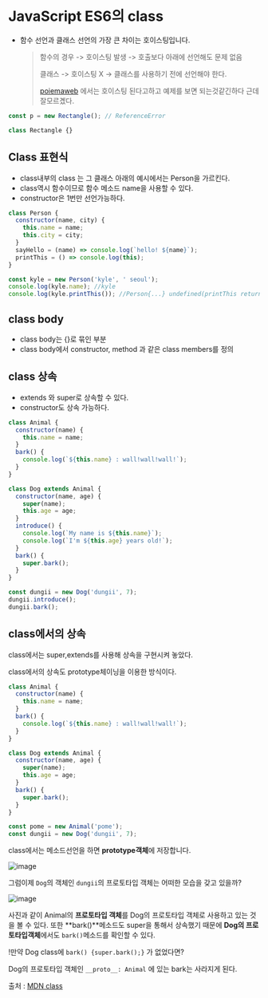 # JavaScript ES6의 class

- 함수 선언과 클래스 선언의 가장 큰 차이는 호이스팅입니다.

  > 함수의 경우 -> 호이스팅 발생 -> 호출보다 아래에 선언해도 문제 없음
  >
  > 클래스 -> 호이스팅 X -> 클래스를 사용하기 전에 선언해야 한다.
  >
  > [poiemaweb](https://poiemaweb.com/es6-class) 에서는 호이스팅 된다고하고 예제를 보면 되는것같긴하다 근데 잘모르곘다.

```javascript
const p = new Rectangle(); // ReferenceError

class Rectangle {}
```

## Class 표현식

- class내부의 class 는 그 클래스 아래의 예시에서는 Person을 가르킨다.
- class역시 함수이므로 함수 메소드 name을 사용할 수 있다.
- constructor은 1번만 선언가능하다.

```javascript
class Person {
  constructor(name, city) {
    this.name = name;
    this.city = city;
  }
  sayHello = (name) => console.log(`hello! ${name}`);
  printThis = () => console.log(this);
}

const kyle = new Person('kyle', ' seoul');
console.log(kyle.name); //kyle
console.log(kyle.printThis()); //Person{...} undefined(printThis return없기 때문)
```

## class body

- class body는 {}로 묶인 부분
- class body에서 constructor, method 과 같은 class members를 정의

## class 상속

- extends 와 super로 상속할 수 있다.
- constructor도 상속 가능하다.

```javascript
class Animal {
  constructor(name) {
    this.name = name;
  }
  bark() {
    console.log(`${this.name} : wall!wall!wall!`);
  }
}

class Dog extends Animal {
  constructor(name, age) {
    super(name);
    this.age = age;
  }
  introduce() {
    console.log(`My name is ${this.name}`);
    console.log(`I'm ${this.age} years old!`);
  }
  bark() {
    super.bark();
  }
}

const dungii = new Dog('dungii', 7);
dungii.introduce();
dungii.bark();
```

## class에서의 상속

class에서는 super,extends를 사용해 상속을 구현시켜 놓았다.

class에서의 상속도 prototype체이닝을 이용한 방식이다.

```javascript
class Animal {
  constructor(name) {
    this.name = name;
  }
  bark() {
    console.log(`${this.name} : wall!wall!wall!`);
  }
}

class Dog extends Animal {
  constructor(name, age) {
    super(name);
    this.age = age;
  }
  bark() {
    super.bark();
  }
}

const pome = new Animal('pome');
const dungii = new Dog('dungii', 7);
```

class에서는 메소드선언을 하면 **prototype객체**에 저장합니다.

![image](https://user-images.githubusercontent.com/67357426/99047641-d2d06080-25d7-11eb-8507-94e2214f0a61.png)

그럼이제 `Dog`의 객체인 `dungii`의 프로토타입 객체는 어떠한 모습을 갖고 있을까?

![image](https://user-images.githubusercontent.com/67357426/99047902-38bce800-25d8-11eb-963b-a59b7e28b99e.png)

사진과 같이 Animal의 **프로토타입 객체**를 Dog의 프로토타입 객체로 사용하고 있는 것을 볼 수 있다. 또한 **bark()**메소드도 super을 통해서 상속했기 때문에 **Dog의 프로토타입객체**에서도 `bark()`메소드를 확인할 수 있다.

!만약 Dog class에 `bark() {super.bark();}` 가 없었다면?

Dog의 프로토타입 객체인 `__proto__: Animal` 에 있는 bark는 사라지게 된다.

출처 : [MDN class](https://developer.mozilla.org/ko/docs/Web/JavaScript/Reference/Classes)
